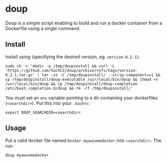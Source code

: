 # doup

Doup is a simple script enabling to build and run a docker container from a Dockerfile using a single command.

## Install
Install using (specifying the desired version, eg. `version-0.2.1`):

```
sudo sh -c 'mkdir -p /tmp/doupinstall && curl -L 'https://github.com/SachCZ/doup/archive/refs/tags/version-0.2.1.tar.gz' | tar -xz -C /tmp/doupinstall/ --strip-components=1 && cp /tmp/doupinstall/doup-executable /usr/local/bin/doup && chmod +x /usr/local/bin/doup && cp /tmp/doupinstall/doup-completion /etc/bash_completion.d/doup && rm -rf /tmp/doupinstall/'
```

You must set an `env` variable pointing to a dir containing your dockerfiles (`<searchdir>`). Put this into your
`.bashrc`:

```
export DOUP_SEARCHDIR=<searchdir>
```

## Usage
Put a valid docker file named `Docker.myawsomedocker` into `<searchdir>`. The run:

```
doup myawsomedocker
```
